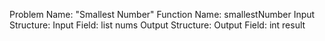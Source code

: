 Problem Name: "Smallest Number"
Function Name: smallestNumber
Input Structure:
Input Field: list<int> nums
Output Structure:
Output Field: int result
